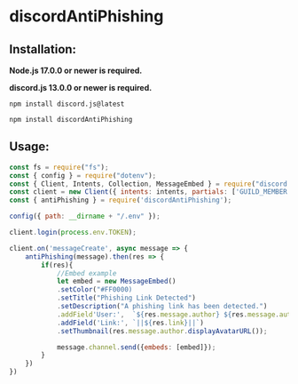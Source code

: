# discordAntiPhishing

## Installation:

**Node.js 17.0.0 or newer is required.**

**discord.js 13.0.0 or newer is required.**

```sh-session
npm install discord.js@latest
```

```sh-session
npm install discordAntiPhishing
```

## Usage:

```js
const fs = require("fs");
const { config } = require("dotenv");
const { Client, Intents, Collection, MessageEmbed } = require("discord.js");
const client = new Client({ intents: intents, partials: ['GUILD_MEMBER', 'REACTION', 'CHANNEL', 'MESSAGE'] });
const { antiPhishing } = require('discordAntiPhishing');

config({ path: __dirname + "/.env" });

client.login(process.env.TOKEN);

client.on('messageCreate', async message => {
    antiPhishing(message).then(res => {
        if(res){
            //Embed example
            let embed = new MessageEmbed() 
            .setColor("#FF0000)    
            .setTitle("Phishing Link Detected")     
            .setDescription("A phishing link has been detected.") 
            .addField'User:',  `${res.message.author} ${res.message.author.id}`)
            .addField('Link:', `||${res.link}||`)
            .setThumbnail(res.message.author.displayAvatarURL());

            message.channel.send({embeds: [embed]});
        }
    })
})
```